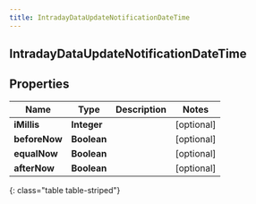 ```yaml
---
title: IntradayDataUpdateNotificationDateTime
---
```

## IntradayDataUpdateNotificationDateTime


## Properties

| Name | Type | Description | Notes |
| ------------ | ------------- | ------------- | ------------- |
| **iMillis** | **Integer** |  |  [optional] |
| **beforeNow** | **Boolean** |  |  [optional] |
| **equalNow** | **Boolean** |  |  [optional] |
| **afterNow** | **Boolean** |  |  [optional] |
{: class="table table-striped"}



